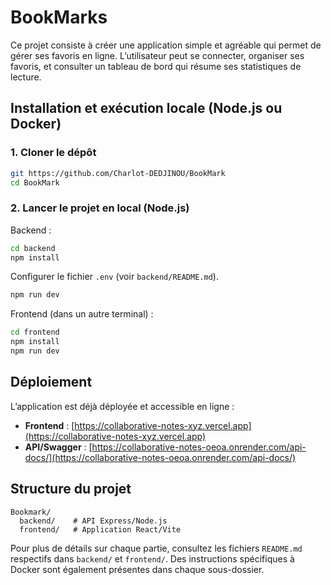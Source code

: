 # BookMarks

Ce projet consiste à créer une application simple et agréable qui permet de gérer ses favoris en ligne. L’utilisateur peut se connecter, organiser ses favoris, et consulter un tableau de bord qui résume ses statistiques de lecture.

## Installation et exécution locale (Node.js ou Docker)


### 1. Cloner le dépôt

```bash
git https://github.com/Charlot-DEDJINOU/BookMark
cd BookMark
```

### 2. Lancer le projet en local (Node.js)

Backend :
```bash
cd backend
npm install
```
Configurer le fichier `.env` (voir `backend/README.md`).
```bash
npm run dev
```
Frontend (dans un autre terminal) :
```bash
cd frontend
npm install
npm run dev
```

## Déploiement

L’application est déjà déployée et accessible en ligne :

- **Frontend** : [https://collaborative-notes-xyz.vercel.app](https://collaborative-notes-xyz.vercel.app)
- **API/Swagger** : [https://collaborative-notes-oeoa.onrender.com/api-docs/](https://collaborative-notes-oeoa.onrender.com/api-docs/)


## Structure du projet

```
Bookmark/
  backend/    # API Express/Node.js
  frontend/   # Application React/Vite
```

Pour plus de détails sur chaque partie, consultez les fichiers `README.md` respectifs dans `backend/` et `frontend/`.
Des instructions spécifiques à Docker sont également présentes dans chaque sous-dossier.